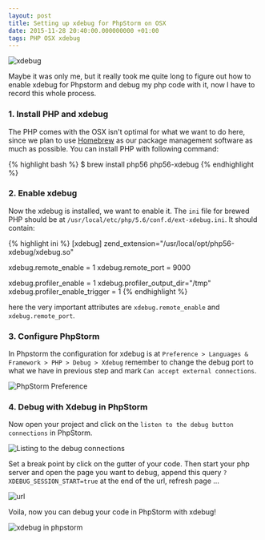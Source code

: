 ```yaml
---
layout: post
title: Setting up xdebug for PhpStorm on OSX
date: 2015-11-28 20:40:00.000000000 +01:00
tags: PHP OSX xdebug
---
```


![xdebug](https://cloud.githubusercontent.com/assets/775611/11454143/7d2e016c-9623-11e5-817c-2b1a21a9d7f8.png)

Maybe it was only me, but it really took me quite long to figure out how to enable
xdebug for Phpstorm and debug my php code with it, now I have to record this whole
process.

### 1. Install PHP and xdebug

The PHP comes with the OSX isn't optimal for what we want to do here, since we plan
to use [Homebrew](http://brew.sh/) as our package management software as much as
possible. You can install PHP with following command:

{% highlight bash %}
$ brew install php56 php56-xdebug
{% endhighlight %}

### 2. Enable xdebug

Now the xdebug is installed, we want to enable it. The `ini` file for brewed PHP
should be at `/usr/local/etc/php/5.6/conf.d/ext-xdebug.ini`. It should contain:

{% highlight ini %}
[xdebug]
zend_extension="/usr/local/opt/php56-xdebug/xdebug.so"

xdebug.remote_enable = 1
xdebug.remote_port = 9000

xdebug.profiler_enable = 1
xdebug.profiler_output_dir="/tmp"
xdebug.profiler_enable_trigger = 1
{% endhighlight %}

here the very important attributes are `xdebug.remote_enable` and `xdebug.remote_port`.

### 3. Configure PhpStorm

In Phpstorm the configuration for xdebug is at `Preference > Languages & Framework > PHP > Debug > Xdebug`
remember to change the debug port to what we have in previous step and mark `Can accept external connections`.

![PhpStorm Preference](https://cloud.githubusercontent.com/assets/775611/11454124/e077fc9c-9622-11e5-9b40-bbf7f5c799b0.png)

### 4. Debug with Xdebug in PhpStorm

Now open your project and click on the `listen to the debug button connections`
in PhpStorm.

![Listing to the debug connections](https://cloud.githubusercontent.com/assets/775611/11454151/d682414c-9623-11e5-953c-27c1d2fa3c88.png)

Set a break point by click on the gutter of your code. Then start your php server
and open the page you want to debug, append this query `?XDEBUG_SESSION_START=true`
at the end of the url, refresh page ...

![url](https://cloud.githubusercontent.com/assets/775611/11454203/ef3043c8-9624-11e5-8f51-d876f7799ca1.png)

Voila, now you can debug your code in PhpStorm with xdebug!

![xdebug in phpstorm](https://cloud.githubusercontent.com/assets/775611/11454229/64dcfe72-9625-11e5-97ee-aef34944ce25.png)
